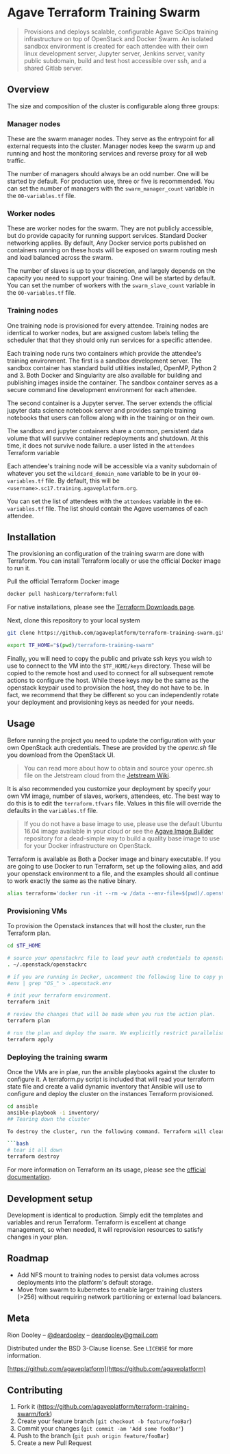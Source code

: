 # Agave Terraform Training Swarm

> Provisions and deploys scalable, configurable Agave SciOps training infrastructure on top of OpenStack and Docker Swarm. An isolated sandbox environment is created for each attendee with their own linux development server, Jupyter server, Jenkins server, vanity public subdomain, build and test host accessible over ssh, and a shared Gitlab server.

## Overview  

The size and composition of the cluster is configurable along three groups:

### Manager nodes

These are the swarm manager nodes. They serve as the entrypoint for all external requests into the cluster. Manager nodes keep the swarm up and running and host the monitoring services and reverse proxy for all web traffic.

The number of managers should always be an odd number. One will be started by default. For production use, three or five is recommended. You can set the number of managers with the `swarm_manager_count` variable in the `00-variables.tf` file.

### Worker nodes

These are worker nodes for the swarm. They are not publicly accessible, but do provide capacity for running support services. Standard Docker networking applies. By default, Any Docker service ports published on containers running on these hosts will be exposed on swarm routing mesh and load balanced across the swarm.

The number of slaves is up to your discretion, and largely depends on the capacity you need to support your training. One will be started by default. You can set the number of workers with the `swarm_slave_count` variable in the `00-variables.tf` file.

### Training nodes

One training node is provisioned for every attendee. Training nodes are identical to worker nodes, but are assigned custom labels telling the scheduler that that they should only run services for a specific attendee.

Each training node runs two containers which provide the attendee's training environment. The first is a sandbox development server. The sandbox container has standard build utilities installed, OpenMP, Python 2 and 3. Both Docker and Singularity are also available for building and publishing images inside the container. The sandbox container serves as a secure command line development environment for each attendee.  

The second container is a Jupyter server. The server extends the official jupyter data science notebook server and provides sample training notebooks that users can follow along with in the training or on their own.

The sandbox and jupyter containers share a common, persistent data volume that will survive container redeployments and shutdown. At this time, it does not survive node failure. a user listed in the `attendees` Terraform variable

Each attendee's training node will be accessible via a vanity subdomain of whatever you set the `wildcard_domain_name` variable to be in your `00-variables.tf` file. By default, this will be `<username>.sc17.training.agaveplatform.org`.


You can set the list of attendees with the `attendees` variable in the `00-variables.tf` file. The list should contain the Agave usernames of each attendee.


## Installation

The provisioning an configuration of the training swarm are done with Terraform. You can install Terraform locally or use the official Docker image to run it.

Pull the official Terraform Docker image
```sh
docker pull hashicorp/terraform:full
```

For native installations, please see the [Terraform Downloads page](https://www.terraform.io/downloads.html).

Next, clone this repository to your local system

```sh
git clone https://github.com/agaveplatform/terraform-training-swarm.git

export TF_HOME="$(pwd)/terraform-training-swarm"
```

Finally, you will need to copy the public and private ssh keys you wish to use to connect to the VM into the `$TF_HOME/keys` directory. These will be copied to the remote host and used to connect for all subsequent remote actions to configure the host. While these keys _may_ be the same as the openstack keypair used to provision the host, they do not have to be. In fact, we recommend that they be different so you can independently rotate your deployment and provisioning keys as needed for your needs.

## Usage

Before running the project you need to update the configuration with your own OpenStack auth credentials. These are provided by the _openrc.sh_ file you download from the OpenStack UI.

> You can read more about how to obtain and source your openrc.sh file on the Jetstream cloud from the [Jetstream Wiki](https://iujetstream.atlassian.net/wiki/spaces/JWT/pages/39682064/Setting+up+openrc.sh).

It is also recommended you customize your deployment by specify your own VM image, number of slaves, workers, attendees, etc. The best way to do this is to edit the `terraform.tfvars` file. Values in this file will override the defaults in the `variables.tf` file. 

> If you do not have a base image to use, please use the default Ubuntu 16.04 image available in your cloud or see the [Agave Image Builder](https://github.com/agaveplatform/packer-ansible) repository for a dead-simple way to build a quality base image to use for your Docker infrastructure on OpenStack.  

Terraform is available as Both a Docker image and binary executable. If you are going to use Docker to run Terraform, set up the following alias, and add your openstack environment to a file, and the examples should all continue to work exactly the same as the native binary.

```bash
alias terraform='docker run -it --rm -w /data --env-file=$(pwd)/.openstack.env -v $(pwd):/data -v $(pwd)/keys:/keys:ro hashicorp/terraform:full'
```  

### Provisioning VMs

To provision the Openstack instances that will host the cluster, run the Terraform plan.

```sh
cd $TF_HOME

# source your openstackrc file to load your auth credentials to openstack into your environment.
. ~/.openstack/openstackrc

# if you are running in Docker, uncomment the following line to copy your openstack environment into a file that can be loaded into the Docker container.
#env | grep "OS_" > .openstack.env

# init your terraform environment.
terraform init

# review the changes that will be made when you run the action plan.
terraform plan

# run the plan and deploy the swarm. We explicitly restrict parallelism to 3 concurrent tasks as the default of 10 tends to make Jetstream sad at us.
terraform apply
```

### Deploying the training swarm

Once the VMs are in plae, run the ansible playbooks against the cluster to configure it. A terraform.py script is included that will read your terraform state file and create a valid dynamic inventory that Ansible will use to configure and deploy the cluster on the instances Terraform provisioned.

```bash
cd ansible
ansible-playbook -i inventory/   
## Tearing down the cluster

To destroy the cluster, run the following command. Terraform will clean up all the instances, networks, security groups, etc that it creates.

```bash
# tear it all down
terraform destroy
```  


For more information on Terraform an its usage, please see the [official documentation](https://www.terraform.io/docs/index.html).

## Development setup

Development is identical to production. Simply edit the templates and variables and rerun Terraform. Terraform is excellent at change management, so when needed, it will reprovision resources to satisfy changes in your plan.

## Roadmap

* Add NFS mount to training nodes to persist data volumes across deployments into the platform's default storage.
* Move from swarm to kubernetes to enable larger training clusters (>256) without requiring network partitioning or external load balancers. 

## Meta

Rion Dooley – [@deardooley](https://twitter.com/deardooley) – deardooley@gmail.com

Distributed under the BSD 3-Clause license. See ``LICENSE`` for more information.

[https://github.com/agaveplatform](https://github.com/agaveplatform)

## Contributing

1. Fork it (<https://github.com/agaveplatform/terraform-training-swarm/fork>)
2. Create your feature branch (`git checkout -b feature/fooBar`)
3. Commit your changes (`git commit -am 'Add some fooBar'`)
4. Push to the branch (`git push origin feature/fooBar`)
5. Create a new Pull Request

<!-- Markdown link & img dfn's -->
